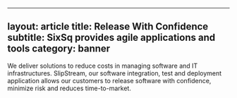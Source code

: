 
---
layout: article
title: Release With Confidence
subtitle: SixSq provides agile applications and tools
category: banner
---

We deliver solutions to reduce costs in managing software and IT
infrastructures. SlipStream, our software integration, test and
deployment application allows our customers to release software with
confidence, minimize risk and reduces time-to-market.

